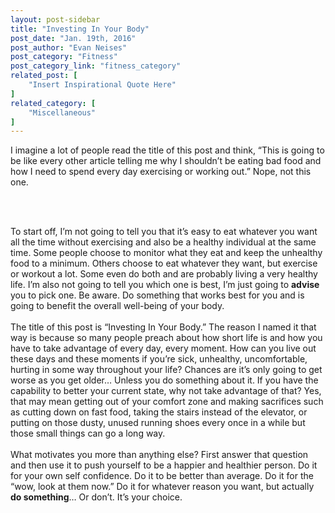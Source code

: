 ```yaml
---
layout: post-sidebar
title: "Investing In Your Body"
post_date: "Jan. 19th, 2016"
post_author: "Evan Neises"
post_category: "Fitness"
post_category_link: "fitness_category"
related_post: [
	"Insert Inspirational Quote Here"
]
related_category: [
	"Miscellaneous"
]
---
```


I imagine a lot of people read the title of this post and think, “This is going to be like every other article telling me why I shouldn’t be eating bad food and how I need to spend every day exercising or working out.” Nope, not this one.
<!--endpreview--><br><br>
To start off, I’m not going to tell you that it’s easy to eat whatever you want all the time without exercising and also be a healthy individual at the same time. Some people choose to monitor what they eat and keep the unhealthy food to a minimum. 
Others choose to eat whatever they want, but exercise or workout a lot. Some even do both and are probably living a very healthy life. I’m also not going to tell you which one is best, I’m just going to <b>advise</b> you to pick one. Be aware. 
Do something that works best for you and is going to benefit the overall well-being of your body. 
<br><br>
The title of this post is “Investing In Your Body.” The reason I named it that way is because so many people preach about how short life is and how you have to take advantage of every day, every moment. 
How can you live out these days and these moments if you’re sick, unhealthy, uncomfortable, hurting in some way throughout your life? Chances are it’s only going to get worse as you get older… Unless you do something about it. 
If you have the capability to better your current state, why not take advantage of that? Yes, that may mean getting out of your comfort zone and making sacrifices such as cutting down on fast food, taking the stairs instead of the elevator, or putting on those dusty, unused running shoes every once in a while but those small things can go a long way.
<br><br>
What motivates you more than anything else? First answer that question and then use it to push yourself to be a happier and healthier person. Do it for your own self confidence. Do it to be better than average. 
Do it for the “wow, look at them now.” Do it for whatever reason you want, but actually <b>do something</b>… Or don’t. It’s your choice.

